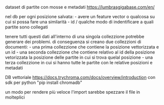 dataset di partite con mosse e metadati https://lumbrasgigabase.com/en/


nel db per ogni posizione salvata:
    - avere un feature vector o qualcosa su cui si possa fare una similarità
    - id / qualche  modo di indentificare a quali partite sono collegati 

tenere tutti questi dati all'interno di una singola collezzione potrebbe generare dei problemi.
di conseguenza si creano due collezzioni di documenti:
    - una prima collezzione che contiene la posizione vettorizzata e un id 
    - una seconda collezzione che contiene relativo al id della posizione vetorizzata la posizione delle partite in cui si trova quelal posizione
    - una terza collezzione in cui si hanno tutte le partite con le relative posizioni e metadati


DB vettoriale https://docs.trychroma.com/docs/overview/introduction con sdk per python "pip install chromadb"

un modo per rendere più veloce l'import sarebbe spezzare il file in molteplici